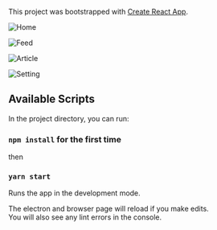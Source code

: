 This project was bootstrapped with [Create React App](https://github.com/facebook/create-react-app).

![Home](https://raw.githubusercontent.com/salmanrameli/simple-rss-reader/master/Home.png)

![Feed](https://raw.githubusercontent.com/salmanrameli/simple-rss-reader/master/Feed.png)

![Article](https://raw.githubusercontent.com/salmanrameli/simple-rss-reader/master/Article.png)

![Setting](https://raw.githubusercontent.com/salmanrameli/simple-rss-reader/master/Setting.png)

## Available Scripts

In the project directory, you can run:

### `npm install` for the first time
then
### `yarn start`

Runs the app in the development mode.<br>

The electron and browser page will reload if you make edits.<br>
You will also see any lint errors in the console.
